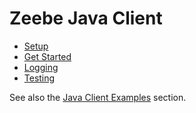 # Zeebe Java Client

* [Setup](java-client/setup.html)
* [Get Started](java-client/get-started.html)
* [Logging](java-client/logging.html)
* [Testing](java-client/testing.html)

See also the [Java Client Examples](java-client-examples/README.html) section.

